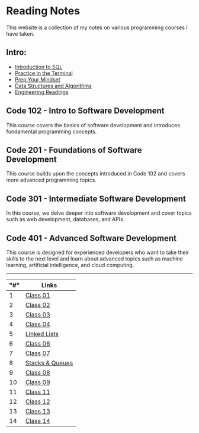# Reading Notes

This website is a collection of my notes on various programming courses I have taken.


## Intro:
- [Introduction to SQL](Introduction_to_SQL.md)
- [Practice in the Terminal](/Practice_in_the_Terminal.md)
- [Prep Your Mindset](/Prep_Your_Mindset.md)
- [Data Structures and Algorithms](/Data_Structures_and_Algorithms.md)
- [Engineering Readings ](/Engineering_Readings.md)
## Code 102 - Intro to Software Development

This course covers the basics of software development and introduces fundamental programming concepts.

## Code 201 - Foundations of Software Development

This course builds upon the concepts introduced in Code 102 and covers more advanced programming topics.

## Code 301 - Intermediate Software Development

In this course, we delve deeper into software development and cover topics such as web development, databases, and APIs.

## Code 401 - Advanced Software Development

This course is designed for experienced developers who want to take their skills to the next level and learn about advanced topics such as machine learning, artificial intelligence, and cloud computing.

---




| "#" | Links |
| -------- | -------- |
| 1 | [Class 01](/Class-01/README.md) |
| 2 | [Class 02](/Class-02/README.md) |
| 3 | [Class 03](/Class-03/README.md) |
| 4 | [Class 04](/Class-04/README.md) |
| 5 | [Linked Lists](/Linked%20Lists/README.md) |
| 6 | [Class 06](/Class-06/README.md) |
| 7 | [Class 07](/Class-07/README.md) |
| 8 | [Stacks & Queues](/Stacks_Queues/README.md) |
| 9 | [Class 08](/Class-08/README.md) |
| 10 | [Class 09](/Class-09/README.md) |
| 11 | [Class 11](/Class-11/README.md) |
| 12 | [Class 12](/Class-12/README.md) |
| 13 | [Class 13](/Class-13/README.md) |
| 14 | [Class 14](/Class-14/README.md) |















